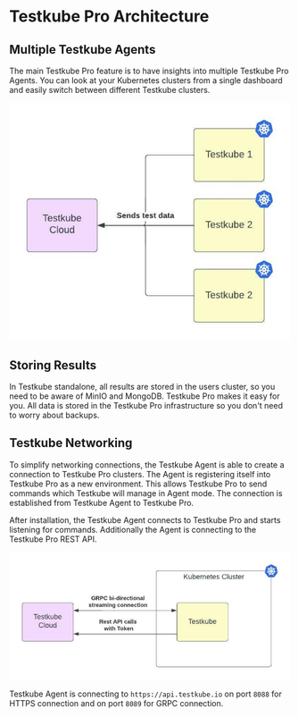 # Testkube Pro Architecture

## Multiple Testkube Agents

The main Testkube Pro feature is to have insights into multiple Testkube Pro Agents. 
You can look at your Kubernetes clusters from a single dashboard and easily switch between different Testkube clusters. 

![multiple clusters](../../img/multiple-clusters.jpeg)


## Storing Results

In Testkube standalone, all results are stored in the users cluster, so you need to be aware of MinIO and MongoDB. 
Testkube Pro makes it easy for you. All data is stored in the Testkube Pro infrastructure so you don't need to worry about backups.


## Testkube Networking

To simplify networking connections, the Testkube Agent is able to create a connection to Testkube Pro clusters. The Agent is registering itself into 
Testkube Pro as a new environment. 
This allows Testkube Pro to send commands which Testkube will manage in Agent mode. The connection is established from Testkube Agent to Testkube Pro.

After installation, the Testkube Agent connects to Testkube Pro and starts listening for commands. 
Additionally the Agent is connecting to the Testkube Pro REST API.

![network](../../img/network.jpeg)

Testkube Agent is connecting to `https://api.testkube.io` on port `8088` for HTTPS connection and on port `8089` for GRPC connection.  

